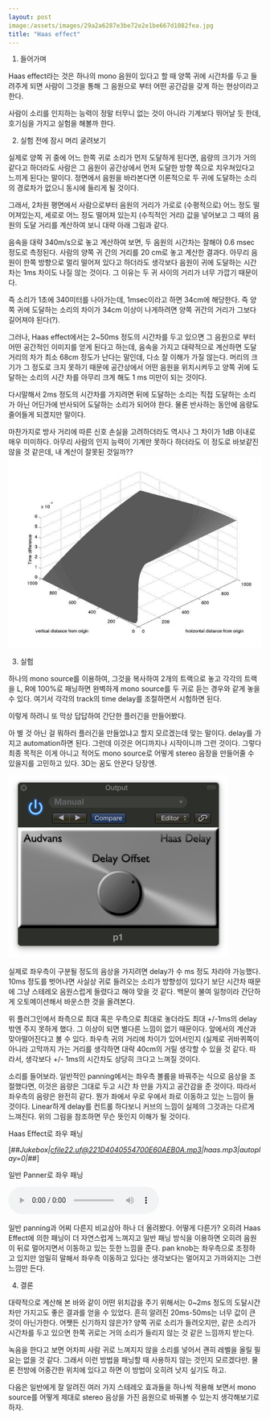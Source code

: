 ```yaml
---
layout: post
image:/assets/images/29a2a6287e3be72e2e1be667d1082fea.jpg
title: "Haas effect"
---
```



1. 들어가며




Haas effect라는 것은 하나의 mono 음원이 있다고 할 때 양쪽 귀에 시간차를 두고 들려주게 되면 사람이 그것을 통해 그 음원으로 부터 어떤 공간감을 갖게 하는 현상이라고 한다. 




사람이 소리를 인지하는 능력이 정말 터무니 없는 것이 아니라 기계보다 뛰어날 듯 한데, 호기심을 가지고 실험을 해볼까 한다.




2. 실험 전에 잠시 머리 굴려보기




실제로 양쪽 귀 중에 어느 한쪽 귀로 소리가 먼저 도달하게 된다면, 음량의 크기가 거의 같다고 하더라도 사람은 그 음원이 공간상에서 먼저 도달한 방향 쪽으로 치우쳐있다고 느끼게 된다는 말이다. 정면에서 음원을 바라본다면 이론적으로 두 귀에 도달하는 소리의 경로차가 없으니 동시에 들리게 될 것이다.




그래서, 2차원 평면에서 사람으로부터 음원의 거리가 가로로 (수평적으로) 어느 정도 떨어져있는지, 세로로 어느 정도 떨어져 있는지 (수직적인 거리) 값을 넣어보고 그 때의 음원의 도달 거리를 계산하여 보니 대략 아래 그림과 같다.




음속을 대략 340m/s으로 놓고 계산하여 보면, 두 음원의 시간차는 잘해야 0.6 msec 정도로 측정된다. 사람의 양쪽 귀 간의 거리를 20 cm로 놓고 계산한 결과다. 아무리 음원이 한쪽 방향으로 멀리 떨어져 있다고 하더라도 생각보다 음원이 귀에 도달하는 시간차는 1ms 차이도 나질 않는 것이다. 그 이유는 두 귀 사이의 거리가 너무 가깝기 때문이다. 




즉 소리가 1초에 340미터를 나아가는데, 1msec이라고 하면 34cm에 해당한다. 즉 양쪽 귀에 도달하는 소리의 차이가 34cm 이상이 나게하려면 양쪽 귀간의 거리가 그보다 길어져야 된다(?).




그러나, Haas effect에서는 2~50ms 정도의 시간차를 두고 있으면 그 음원으로 부터 어떤 공간적인 이미지를 얻게 된다고 하는데, 음속을 가지고 대략적으로 계산하면 도달거리의 차가 최소 68cm 정도가 난다는 말인데, 다소 잘 이해가 가질 않는다. 머리의 크기가 그 정도로 크지 못하기 때문에 공간상에서 어떤 음원을 위치시켜두고 양쪽 귀에 도달하는 소리의 시간 차를 아무리 크게 해도 1 ms 미만이 되는 것이다. 




다시말해서 2ms 정도의 시간차를 가지려면 뒤에 도달하는 소리는 직접 도달하는 소리가 아닌 어딘가에 반사되어 도달하는 소리가 되어야 한다. 물론 반사하는 동안에 음량도 줄어들게 되겠지만 말이다.




마찬가지로 방사 거리에 따른 신호 손실을 고려하더라도 역시나 그 차이가 1dB 이내로 매우 미미하다. 아무리 사람의 인지 능력이 기계만 못하다 하더라도 이 정도로 바보같진 않을 것 같은데, 내 계산이 잘못된 것일까??
![image](/assets/images/29a2a6287e3be72e2e1be667d1082fea.jpg)


3. 실험


하나의 mono source를 이용하여, 그것을 복사하여 2개의 트랙으로 놓고 각각의 트랙을 L, R에 100%로 패닝하면 완벽하게 mono source를 두 귀로 듣는 경우와 같게 놓을 수 있다. 여기서 각각의 track의 time delay를 조절하면서 시험하면 된다.


이렇게 하려니 또 막상 답답하여 간단한 플러긴을 만들어봤다.


아 별 것 아닌 걸 뭐하러 플러긴을 만들었냐고 할지 모르겠는데 맞는 말이다. delay를 가지고 automation하면 된다. 그런데 이것은 어디까지나 시작이니까 그런 것이다. 그렇다 최종 목적은 이게 아니고 적어도 mono source로 어떻게 stereo 음장을 만들어줄 수 있을지를 고민하고 있다. 3D는 꿈도 안꾼다 당장엔.


![image](/assets/images/b60c768232ebda61007a5fd90b4e4aa9.png)


실제로 좌우측이 구분될 정도의 음상을 가지려면 delay가 수 ms 정도 차라야 가능했다. 10ms 정도를 벗어나면 사실상 귀로 들려오는 소리가 방향성이 있다기 보단 시간차 때문에 그냥 스테레오 음원스럽게 들렸다고 해야 맞을 것 같다. 백문이 불여 일청이라 간단하게 오토메이션해서 바운스한 것을 올려본다.



위 플러그인에서 좌측으로 최대 혹은 우측으로 최대로 놓더라도 최대 +/-1ms의 delay 밖엔 주지 못하게 했다. 그 이상이 되면 별다른 느낌이 없기 때문이다. 앞에서의 계산과 맞아떨어진다고 볼 수 있다. 좌우측 귀의 거리에 차이가 있어서인지 (실제로 귀바퀴쪽이 아니라 고막까지 가는 거리를 생각하면 대략 40cm의 거릴 생각할 수 있을 것 같다. 따라서, 생각보다 +/- 1ms의 시간차도 상당히 크다고 느껴질 것이다. 


소리를 들어보라. 일반적인 panning에서는 좌우측 볼륨을 바꿔주는 식으로 음상을 조절했다면, 이것은 음량은 그대로 두고 시간 차 만을 가지고 공간감을 준 것이다. 따라서 좌우측의 음량은 완전히 같다. 뭔가 좌에서 우로 우에서 좌로 이동하고 있는 느낌이 들 것이다. Linear하게 delay를 컨트롤 하다보니 커브의 느낌이 실제의 그것과는 다르게 느껴진다. 위의 그림을 참조하면 무슨 뜻인지 이해가 될 것이다. 


Haas Effect로 좌우 패닝




&#91;&#35;&#35;_Jukebox|cfile22.uf@221D4040554700E60AEB0A.mp3|haas.mp3|autoplay=0|_&#35;&#35;&#93;






일반 Panner로 좌우 패닝


<audio src="/assets/images/c68b0176981b2a879d8ee2e2dc78a754.mp3" controls preload></audio>



일반 panning과 어찌 다른지 비교삼아 하나 더 올려봤다. 어떻게 다른가? 오히려 Haas Effect에 의한 패닝이 더 자연스럽게 느껴지고 일반 패닝 방식을 이용하면 오히려 음원이 뒤로 멀어지면서 이동하고 있는 듯한 느낌을 준다. pan knob는 좌우측으로 조정하고 있지만 엄밀히 말해서 좌우측 이동하고 있다는 생각보다는 멀어지고 가까와지는 그런 느낌만 든다.


4. 결론


대략적으로 계산해 본 바와 같이 어떤 위치감을 주기 위해서는 0~2ms 정도의 도달시간 차만 가지고도 좋은 결과를 얻을 수 있었다. 흔히 알려진 20ms-50ms는 너무 값이 큰 것이 아닌가한다. 어쨋든 신기하지 않은가? 양쪽 귀로 소리가 들려오지만, 같은 소리가 시간차를 두고 있으면 한쪽 귀로는 거의 소리가 들리지 않는 것 같은 느낌까지 받는다.


녹음을 한다고 보면 어차피 사람 귀로 느껴지지 않을 소리를 넣어서 괜히 레벨을 올릴 필요는 없을 것 같다. 그래서 이런 방법을 패닝할 때 사용하지 않는 것인지 모르겠다만. 물론 전방에 어중간한 위치에 있다고 하면 이 방법이 오히려 낫지 싶기도 하고.


다음은 일반에게 잘 알려진 여러 가지 스테레오 효과들을 하나씩 적용해 보면서 mono source를 어떻게 제대로 stereo 음상을 가진 음원으로 바꿔볼 수 있는지 생각해보기로 하자.





